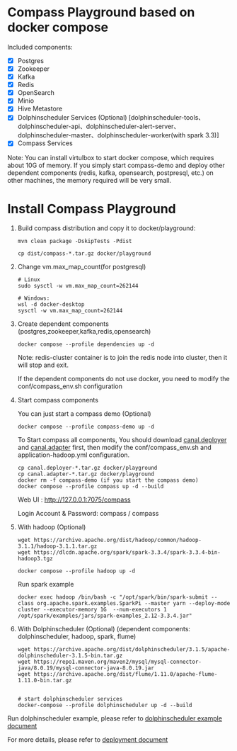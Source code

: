 # Compass Playground based on docker compose

Included components:

- [X] Postgres
- [X] Zookeeper
- [X] Kafka
- [X] Redis
- [X] OpenSearch
- [X] Minio
- [X] Hive Metastore
- [X] Dolphinscheduler Services (Optional) [dolphinscheduler-tools、dolphinscheduler-api、dolphinscheduler-alert-server、dolphinscheduler-master、dolphinscheduler-worker(with spark 3.3)]
- [X] Compass Services

Note: You can install virtulbox to start docker compose, which requires about 10G of memory. If you simply start compass-demo and deploy other dependent components (redis, kafka, opensearch, postpresql, etc.) on other machines, the memory required will be very small.

# Install Compass Playground

1. Build compass distribution and copy it to docker/playground:

    ```
    mvn clean package -DskipTests -Pdist
    
    cp dist/compass-*.tar.gz docker/playground
    ```

2. Change vm.max_map_count(for postgresql)

    ```
    # Linux
    sudo sysctl -w vm.max_map_count=262144
    
    # Windows: 
    wsl -d docker-desktop
    sysctl -w vm.max_map_count=262144
    ```

3. Create dependent components (postgres,zookeeper,kafka,redis,opensearch)

    ```
    docker compose --profile dependencies up -d
    ```

    Note: redis-cluster container is to join the redis node into cluster, then it will stop and exit.

    If the dependent components do not use docker, you need to modify the conf/compass_env.sh configuration


4. Start compass components

    You can just start a compass demo (Optional)

    ```
    docker compose --profile compass-demo up -d
    ```

    To Start compass all components, You should download [canal.deployer](https://github.com/alibaba/canal/releases/download/canal-1.1.6/canal.deployer-1.1.6.tar.gz) and [canal.adapter](https://github.com/alibaba/canal/releases/download/canal-1.1.6/canal.adapter-1.1.6.tar.gz) first,
    then modify the conf/compass_env.sh and application-hadoop.yml configuration.

    ```
    cp canal.deployer-*.tar.gz docker/playground
    cp canal.adapter-*.tar.gz docker/playground
    docker rm -f compass-demo (if you start the compass demo)
    docker compose --profile compass up -d --build
    ```

    Web UI : http://127.0.0.1:7075/compass

    Login Account & Password: compass / compass


5. With hadoop (Optional)

    ```
    wget https://archive.apache.org/dist/hadoop/common/hadoop-3.1.1/hadoop-3.1.1.tar.gz
    wget https://dlcdn.apache.org/spark/spark-3.3.4/spark-3.3.4-bin-hadoop3.tgz
    
    docker compose --profile hadoop up -d
    ```

    Run spark example
    ```
    docker exec hadoop /bin/bash -c "/opt/spark/bin/spark-submit --class org.apache.spark.examples.SparkPi --master yarn --deploy-mode cluster --executor-memory 1G  --num-executors 1 /opt/spark/examples/jars/spark-examples_2.12-3.3.4.jar"
    ```

6. With Dolphinscheduler (Optional) (dependent components: dolphinscheduler, hadoop, spark, flume)
    ```
    wget https://archive.apache.org/dist/dolphinscheduler/3.1.5/apache-dolphinscheduler-3.1.5-bin.tar.gz
    wget https://repo1.maven.org/maven2/mysql/mysql-connector-java/8.0.19/mysql-connector-java-8.0.19.jar
    wget https://archive.apache.org/dist/flume/1.11.0/apache-flume-1.11.0-bin.tar.gz
    
        
    # start dolphinscheduler services
    docker-compose --profile dolphinscheduler up -d --build
    ```

Run dolphinscheduler example, please refer to [dolphinscheduler example document](../../document/manual/ds_example.md)

For more details, please refer to [deployment document](../../document/manual/deployment.md)
